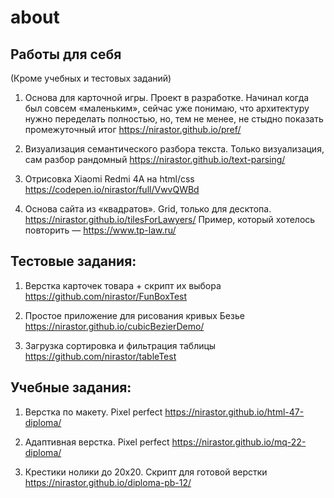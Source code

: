 # about
## Работы для себя
(Кроме учебных и тестовых заданий)

1. Основа для карточной игры. Проект в разработке. Начинал когда был совсем «маленьким», сейчас уже понимаю, что архитектуру нужно переделать полностью, но, тем не менее, не стыдно показать промежуточный итог
https://nirastor.github.io/pref/

2. Визуализация семантического разбора текста. Только визуализация, сам разбор рандомный
https://nirastor.github.io/text-parsing/

3. Отрисовка Xiaomi Redmi 4A на html/css
https://codepen.io/nirastor/full/VwvQWBd

4. Основа сайта из «квадратов». Grid, только для десктопа.
https://nirastor.github.io/tilesForLawyers/
Пример, который хотелось повторить — https://www.tp-law.ru/


## Тестовые задания:
1. Верстка карточек товара + скрипт их выбора
https://github.com/nirastor/FunBoxTest

2. Простое приложение для рисования кривых Безье
https://nirastor.github.io/cubicBezierDemo/

3. Загрузка сортировка и фильтрация таблицы
https://github.com/nirastor/tableTest


## Учебные задания:
1. Верстка по макету. Pixel perfect
https://nirastor.github.io/html-47-diploma/

2. Адаптивная верстка. Pixel perfect
https://nirastor.github.io/mq-22-diploma/

3. Крестики нолики до 20х20. Скрипт для готовой верстки
https://nirastor.github.io/diploma-pb-12/
